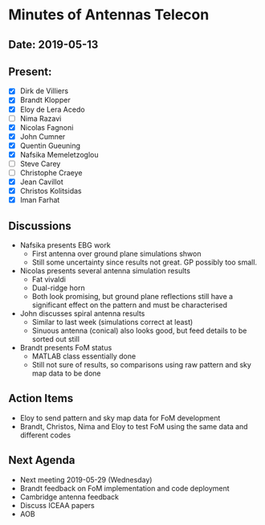 # Minutes of Antennas Telecon
## Date: 2019-05-13
## Present: 
- [x] Dirk de Villiers
- [x] Brandt Klopper
- [x] Eloy de Lera Acedo
- [ ] Nima Razavi
- [x] Nicolas Fagnoni
- [x] John Cumner
- [x] Quentin Gueuning
- [x] Nafsika Memeletzoglou
- [ ] Steve Carey
- [ ] Christophe Craeye
- [x] Jean Cavillot
- [x] Christos Kolitsidas
- [x] Iman Farhat

## Discussions
- Nafsika presents EBG work
    - First antenna over ground plane simulations shwon
    - Still some uncertainty since results not great. GP possibly too small.
- Nicolas presents several antenna simulation results
    - Fat vivaldi
    - Dual-ridge horn
    - Both look promising, but ground plane reflections still have a significant effect on the pattern and must be characterised
- John discusses spiral antenna results
    - Similar to last week (simulations correct at least)
    - Sinuous antenna (conical) also looks good, but feed details to be sorted out still
- Brandt presents FoM status
    - MATLAB class essentially done
    - Still not sure of results, so comparisons using raw pattern and sky map data to be done

## Action Items
- Eloy to send pattern and sky map data for FoM development
- Brandt, Christos, Nima and Eloy to test FoM using the same data and different codes

## Next Agenda
- Next meeting 2019-05-29 (Wednesday)
- Brandt feedback on FoM implementation and code deployment
- Cambridge antenna feedback
- Discuss ICEAA papers
- AOB